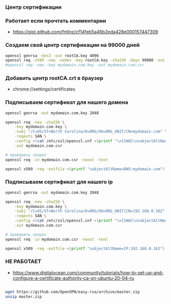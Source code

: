 ### Центр сертификации


### Работает если прочтать комментарии
- https://gist.github.com/fntlnz/cf14feb5a46b2eda428e000157447309


### Создаем свой центр сертификации на 99000 дней

```bash
openssl genrsa -des3 -out rootCA.key 4096
openssl req -x509 -new -nodes -key rootCA.key -sha256 -days 99000 -out rootCA.crt
#openssl req -new -key mydomain.com.key -out mydomain.com.csr
```

### Добавить центр rootCA.crt в браузер

- chrome://settings/certificates

### Подписываем сертификат для нашего домена

```bash
openssl genrsa -out mydomain.com.key 2048

openssl req -new -sha256 \
    -key mydomain.com.key \
    -subj "/C=US/ST=North Carolina/O=ORG/OU=ORG_UNIT/CN=mydomain.com" \
    -reqexts SAN \
    -config <(cat /etc/ssl/openssl.cnf <(printf "\n[SAN]\nsubjectAltName=DNS:mydomain.com")) \
    -out mydomain.com.csr

# проверить запрос
openssl req -in mydomain.com.csr -noout -text

openssl x509 -req -extfile <(printf "subjectAltName=DNS:mydomain.com") -days 90000 -in mydomain.com.csr -CA rootCA.crt -CAkey rootCA.key -CAcreateserial -out mydomain.com.crt -sha256
```

### Подписываем сертификат для нашего ip

```bash
openssl genrsa -out mydomain.com.key 2048

openssl req -new -sha256 \
    -key mydomain.com.key \
    -subj "/C=US/ST=North Carolina/O=ORG/OU=ORG_UNIT/CN=192.168.0.162" \
    -reqexts SAN \
    -config <(cat /etc/ssl/openssl.cnf <(printf "\n[SAN]\nsubjectAltName=IP:192.168.0.162")) \
    -out mydomain.com.csr

# проверить запрос
openssl req -in mydomain.com.csr -noout -text

openssl x509 -req -extfile <(printf "subjectAltName=IP:192.168.0.162") -days 90000 -in mydomain.com.csr -CA rootCA.crt -CAkey rootCA.key -CAcreateserial -out mydomain.com.crt -sha256
```


### НЕ РАБОТАЕТ

- https://www.digitalocean.com/community/tutorials/how-to-set-up-and-configure-a-certificate-authority-ca-on-ubuntu-20-04-ru

```bash

wget https://github.com/OpenVPN/easy-rsa/archive/master.zip
unzip master.zip
```
